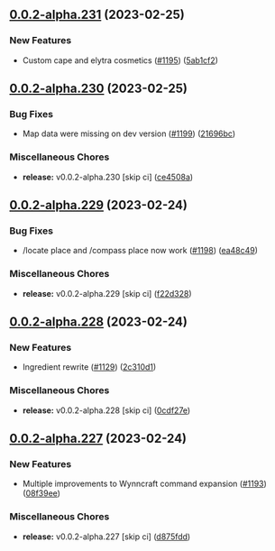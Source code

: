 ## [0.0.2-alpha.231](https://github.com/Wynntils/Artemis/compare/v0.0.2-alpha.230...v0.0.2-alpha.231) (2023-02-25)


### New Features

* Custom cape and elytra cosmetics ([#1195](https://github.com/Wynntils/Artemis/issues/1195)) ([5ab1cf2](https://github.com/Wynntils/Artemis/commit/5ab1cf2d9170c3568b9b6cd556a3cdaca6d6e1e4))

## [0.0.2-alpha.230](https://github.com/Wynntils/Artemis/compare/v0.0.2-alpha.229...v0.0.2-alpha.230) (2023-02-25)


### Bug Fixes

* Map data were missing on dev version ([#1199](https://github.com/Wynntils/Artemis/issues/1199)) ([21696bc](https://github.com/Wynntils/Artemis/commit/21696bc026e90d3e6341c2811917101c2ae655cb))


### Miscellaneous Chores

* **release:** v0.0.2-alpha.230 [skip ci] ([ce4508a](https://github.com/Wynntils/Artemis/commit/ce4508aceb8eae60eb24a0cb9a19b9798419750c))

## [0.0.2-alpha.229](https://github.com/Wynntils/Artemis/compare/v0.0.2-alpha.228...v0.0.2-alpha.229) (2023-02-24)


### Bug Fixes

* /locate place and /compass place now work ([#1198](https://github.com/Wynntils/Artemis/issues/1198)) ([ea48c49](https://github.com/Wynntils/Artemis/commit/ea48c49a1eae6d9a5504b109111271f70d0df1d5))


### Miscellaneous Chores

* **release:** v0.0.2-alpha.229 [skip ci] ([f22d328](https://github.com/Wynntils/Artemis/commit/f22d328f6c3f6560fa2cda76272faab871fc8d0b))

## [0.0.2-alpha.228](https://github.com/Wynntils/Artemis/compare/v0.0.2-alpha.227...v0.0.2-alpha.228) (2023-02-24)


### New Features

* Ingredient rewrite ([#1129](https://github.com/Wynntils/Artemis/issues/1129)) ([2c310d1](https://github.com/Wynntils/Artemis/commit/2c310d160beea077334782916514b7eced1fd799))


### Miscellaneous Chores

* **release:** v0.0.2-alpha.228 [skip ci] ([0cdf27e](https://github.com/Wynntils/Artemis/commit/0cdf27ed4f9c4e62945dc1dc5769bfc468756176))

## [0.0.2-alpha.227](https://github.com/Wynntils/Artemis/compare/v0.0.2-alpha.226...v0.0.2-alpha.227) (2023-02-24)


### New Features

* Multiple improvements to Wynncraft command expansion ([#1193](https://github.com/Wynntils/Artemis/issues/1193)) ([08f39ee](https://github.com/Wynntils/Artemis/commit/08f39ee47da2e8707b4f8d0904bb4d1ae3c3e077))


### Miscellaneous Chores

* **release:** v0.0.2-alpha.227 [skip ci] ([d875fdd](https://github.com/Wynntils/Artemis/commit/d875fdd4bb8f76f465114b789359887d6bb27a36))

